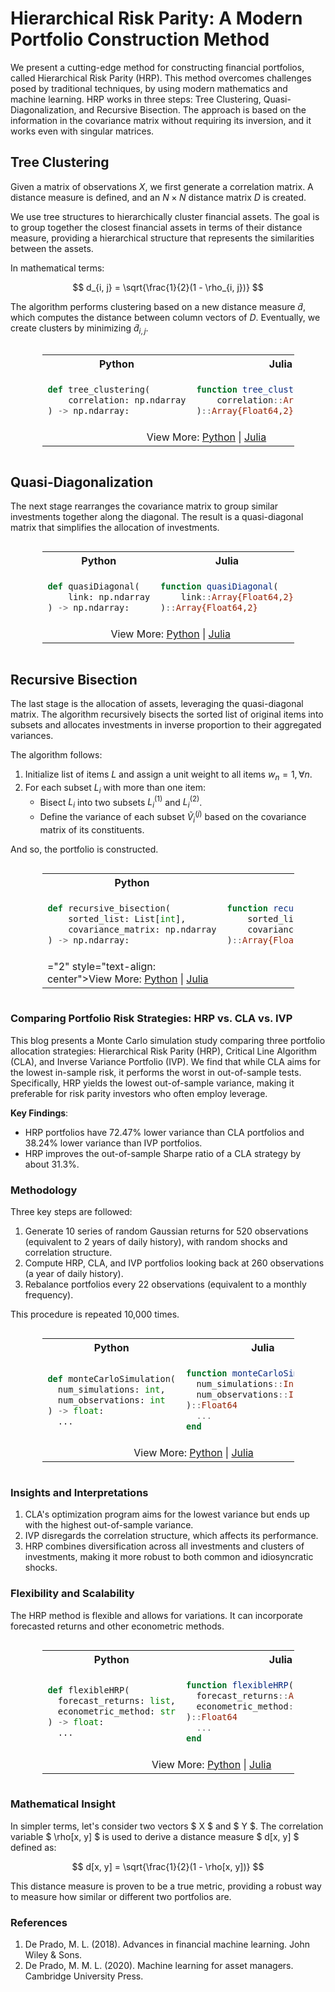 # Hierarchical Risk Parity: A Modern Portfolio Construction Method 

We present a cutting-edge method for constructing financial portfolios, called Hierarchical Risk Parity (HRP). This method overcomes challenges posed by traditional techniques, by using modern mathematics and machine learning. HRP works in three steps: Tree Clustering, Quasi-Diagonalization, and Recursive Bisection. The approach is based on the information in the covariance matrix without requiring its inversion, and it works even with singular matrices.

## Tree Clustering

Given a matrix of observations $X$, we first generate a correlation matrix. A distance measure is defined, and an $N \times N$ distance matrix $D$ is created.

We use tree structures to hierarchically cluster financial assets. The goal is to group together the closest financial assets in terms of their distance measure, providing a hierarchical structure that represents the similarities between the assets.

In mathematical terms:

$$
d_{i, j} = \sqrt{\frac{1}{2}(1 - \rho_{i, j})}
$$

The algorithm performs clustering based on a new distance measure $\tilde{d}$, which computes the distance between column vectors of $D$. Eventually, we create clusters by minimizing $\tilde{d}_{i, j}$.

<div style="display: flex; justify-content: center;"><table style="width:80%"><tr><th style="width:50%; text-align: center">Python</th><th style="width:50%; text-align: center">Julia</th></tr><tr><td style="border: 1px solid transparent">

```python
def tree_clustering(
    correlation: np.ndarray
) -> np.ndarray:
```
</td><td style="border: 1px solid transparent">

```julia
function tree_clustering(
    correlation::Array{Float64,2}
)::Array{Float64,2}
```
</td></tr><tr><td colspan="2" style="text-align: center">View More: <a href="https://www.github.com/risklabai/RiskLabAI.py">Python</a> | <a href="https://www.github.com/risklabai/RiskLabAI.jl">Julia</a></td></tr></table></div>

## Quasi-Diagonalization

The next stage rearranges the covariance matrix to group similar investments together along the diagonal. The result is a quasi-diagonal matrix that simplifies the allocation of investments.

<div style="display: flex; justify-content: center;"><table style="width:80%"><tr><th style="width:50%; text-align: center">Python</th><th style="width:50%; text-align: center">Julia</th></tr><tr><td style="border: 1px solid transparent">

```python
def quasiDiagonal(
    link: np.ndarray
) -> np.ndarray:
```
</td><td style="border: 1px solid transparent">

```julia
function quasiDiagonal(
    link::Array{Float64,2}
)::Array{Float64,2}
```
</td></tr><tr><td colspan="2" style="text-align: center">View More: <a href="https://www.github.com/risklabai/RiskLabAI.py">Python</a> | <a href="https://www.github.com/risklabai/RiskLabAI.jl">Julia</a></td></tr></table></div>

## Recursive Bisection

The last stage is the allocation of assets, leveraging the quasi-diagonal matrix. The algorithm recursively bisects the sorted list of original items into subsets and allocates investments in inverse proportion to their aggregated variances.

The algorithm follows:

1. Initialize list of items $L$ and assign a unit weight to all items $w_n=1, \forall n$.
2. For each subset $L_i$ with more than one item:
    - Bisect $L_i$ into two subsets $L_i^{(1)}$ and $L_i^{(2)}$.
    - Define the variance of each subset $\tilde{V}_{i}^{(j)}$ based on the covariance matrix of its constituents.

And so, the portfolio is constructed.

<div style="display: flex; justify-content: center;"><table style="width:80%"><tr><th style="width:50%; text-align: center">Python</th><th style="width:50%; text-align: center">Julia</th></tr><tr><td style="border: 1px solid transparent">

```python
def recursive_bisection(
    sorted_list: List[int],
    covariance_matrix: np.ndarray
) -> np.ndarray:
```
</td><td style="border: 1px solid transparent">

```julia
function recursive_bisection(
    sorted_list::Array{Int,1},
    covariance_matrix::Array{Float64,2}
)::Array{Float64,1}
```
</td></tr><tr><td colspan

="2" style="text-align: center">View More: <a href="https://www.github.com/risklabai/RiskLabAI.py">Python</a> | <a href="https://www.github.com/risklabai/RiskLabAI.jl">Julia</a></td></tr></table></div>

### Comparing Portfolio Risk Strategies: HRP vs. CLA vs. IVP

This blog presents a Monte Carlo simulation study comparing three portfolio allocation strategies: Hierarchical Risk Parity (HRP), Critical Line Algorithm (CLA), and Inverse Variance Portfolio (IVP). We find that while CLA aims for the lowest in-sample risk, it performs the worst in out-of-sample tests. Specifically, HRP yields the lowest out-of-sample variance, making it preferable for risk parity investors who often employ leverage.

**Key Findings**:
- HRP portfolios have 72.47% lower variance than CLA portfolios and 38.24% lower variance than IVP portfolios.
- HRP improves the out-of-sample Sharpe ratio of a CLA strategy by about 31.3%.

### Methodology

Three key steps are followed:
1. Generate 10 series of random Gaussian returns for 520 observations (equivalent to 2 years of daily history), with random shocks and correlation structure.
2. Compute HRP, CLA, and IVP portfolios looking back at 260 observations (a year of daily history).
3. Rebalance portfolios every 22 observations (equivalent to a monthly frequency).

This procedure is repeated 10,000 times.

<div style="display: flex; justify-content: center;"><table style="width:80%"><tr><th style="width:50%; text-align: center">Python</th><th style="width:50%; text-align: center">Julia</th></tr><tr><td style="border: 1px solid transparent">

```python
def monteCarloSimulation(
  num_simulations: int,
  num_observations: int
) -> float:
  ...
```
</td><td style="border: 1px solid transparent">

```julia
function monteCarloSimulation(
  num_simulations::Int,
  num_observations::Int
)::Float64
  ...
end
```
</td></tr><tr><td colspan="2" style="text-align: center">View More: <a href="https://www.github.com/risklabai/RiskLabAI.py">Python</a> | <a href="https://www.github.com/risklabai/RiskLabAI.jl">Julia</a></td></tr></table></div>

### Insights and Interpretations

1. CLA's optimization program aims for the lowest variance but ends up with the highest out-of-sample variance.
2. IVP disregards the correlation structure, which affects its performance.
3. HRP combines diversification across all investments and clusters of investments, making it more robust to both common and idiosyncratic shocks.

### Flexibility and Scalability

The HRP method is flexible and allows for variations. It can incorporate forecasted returns and other econometric methods.

<div style="display: flex; justify-content: center;"><table style="width:80%"><tr><th style="width:50%; text-align: center">Python</th><th style="width:50%; text-align: center">Julia</th></tr><tr><td style="border: 1px solid transparent">

```python
def flexibleHRP(
  forecast_returns: list,
  econometric_method: str
) -> float:
  ...
```
</td><td style="border: 1px solid transparent">

```julia
function flexibleHRP(
  forecast_returns::Array{Float64,1},
  econometric_method::String
)::Float64
  ...
end
```
</td></tr><tr><td colspan="2" style="text-align: center">View More: <a href="https://www.github.com/risklabai/RiskLabAI.py">Python</a> | <a href="https://www.github.com/risklabai/RiskLabAI.jl">Julia</a></td></tr></table></div>

### Mathematical Insight

In simpler terms, let's consider two vectors $ X $ and $ Y $. The correlation variable $ \rho[x, y] $ is used to derive a distance measure $ d[x, y] $ defined as:

$$
d[x, y] = \sqrt{\frac{1}{2}(1 - \rho[x, y])}
$$

This distance measure is proven to be a true metric, providing a robust way to measure how similar or different two portfolios are.

### References

1. De Prado, M. L. (2018). Advances in financial machine learning. John Wiley & Sons.
2. De Prado, M. M. L. (2020). Machine learning for asset managers. Cambridge University Press.
